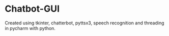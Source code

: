 # Chatbot-GUI
Created using tkinter, chatterbot, pyttsx3, speech recognition and threading in pycharm with python.
